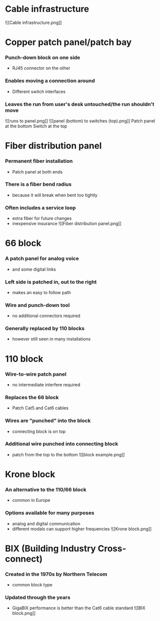 # Cable infrastructure
![[Cable infrastructure.png]]
# Copper patch panel/patch bay
### Punch-down block on one side
- RJ45 connector on the other
### Enables moving a connection around
- Different switch interfaces
### Leaves the run from user's desk untouched/the run shouldn't move
![[runs to panel.png]]
![[panel (bottom) to switches (top).png]]
Patch panel at the bottom
Switch at the top

# Fiber distribution panel
### Permanent fiber installation
- Patch panel at both ends
### There is a fiber bend radius
- because it will break when bent too tightly
### Often includes a service loop
- extra fiber for future changes
- inexpensive insurance
![[Fiber distribution panel.png]]

# 66 block
### A patch panel for analog voice
- and some digital links
### Left side is patched in, out to the right
- makes an easy to follow path
### Wire and punch-down tool
- no additional connectors required
### Generally replaced by 110 blocks
- however still seen in many installations

# 110 block
### Wire-to-wire patch panel
- no intermediate interfere required
### Replaces the 66 block
- Patch Cat5 and Cat6 cables
### Wires are "punched" into the block
- connecting block is on top
### Additional wire punched into connecting block
- patch from the top to the bottom
![[block example.png]]

# Krone block
### An alternative to the 110/66 block
- common in Europe
### Options available for many purposes
- analog and digital communication
- different modals can support higher frequencies
![[Krone block.png]]

# BIX (Building Industry Cross-connect)
### Created in the 1970s by Northern Telecom
- common block type
### Updated through the years
- GigaBIX performance is better than the Cat6 cable standard
![[BIX block.png]]

